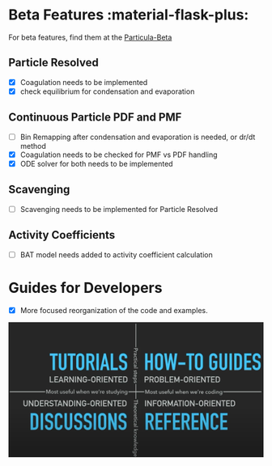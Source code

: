# Beta Features :material-flask-plus:

For beta features, find them at the [Particula-Beta](https://uncscode.github.io/particula-beta/)

## Particle Resolved

- [x] Coagulation needs to be implemented
- [x] check equilibrium for condensation and evaporation

## Continuous Particle PDF and PMF

- [ ] Bin Remapping after condensation and evaporation is needed, or dr/dt method
- [x] Coagulation needs to be checked for PMF vs PDF handling
- [x] ODE solver for both needs to be implemented

## Scavenging

- [ ] Scavenging needs to be implemented for Particle Resolved

## Activity Coefficients

- [ ] BAT model needs added to activity coefficient calculation

# Guides for Developers

- [x] More focused reorganization of the code and examples.

![Four Quadrant representation of Tutorials, How to guides, References, and Discussions Areas](DocsImageDevGuide.png)
